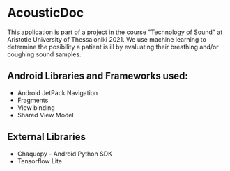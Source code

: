 # AcousticDoc

This application is part of a project in the course "Technology of Sound" at Aristotle University of Thessaloniki 2021. We use machine learning to determine the posibility a patient is ill by evaluating their breathing and/or coughing sound samples. 

## Android Libraries and Frameworks used:
* Android JetPack Navigation
* Fragments 
* View binding
* Shared View Model
 
## External Libraries
* Chaquopy - Android Python SDK
* Tensorflow Lite 

